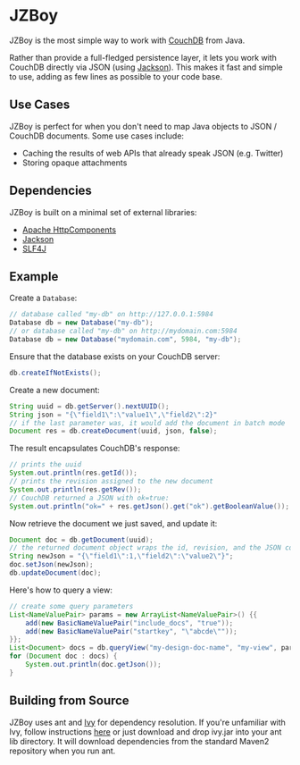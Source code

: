 JZBoy
=====

JZBoy is the most simple way to work with [CouchDB][0] from Java.

Rather than provide a full-fledged persistence layer, it lets you work with
CouchDB directly via JSON (using [Jackson][1]).
This makes it fast and simple to use, adding as few lines as possible to your code base.


Use Cases
---------

JZBoy is perfect for when you don't need to map Java objects to JSON / CouchDB documents.
Some use cases include:

 * Caching the results of web APIs that already speak JSON (e.g. Twitter)
 * Storing opaque attachments


Dependencies
------------

JZBoy is built on a minimal set of external libraries:

* [Apache HttpComponents][2]
* [Jackson][1]
* [SLF4J][3]


Example
-------

Create a `Database`:

``` java
// database called "my-db" on http://127.0.0.1:5984
Database db = new Database("my-db");
// or database called "my-db" on http://mydomain.com:5984
Database db = new Database("mydomain.com", 5984, "my-db");
```

Ensure that the database exists on your CouchDB server:

``` java
db.createIfNotExists();
```

Create a new document:

``` java
String uuid = db.getServer().nextUUID();
String json = "{\"field1\":\"value1\",\"field2\":2}"
// if the last parameter was, it would add the document in batch mode
Document res = db.createDocument(uuid, json, false);
```

The result encapsulates CouchDB's response:

``` java
// prints the uuid
System.out.println(res.getId());
// prints the revision assigned to the new document
System.out.println(res.getRev());
// CouchDB returned a JSON with ok=true:
System.out.println("ok=" + res.getJson().get("ok").getBooleanValue());
```

Now retrieve the document we just saved, and update it:

``` java
Document doc = db.getDocument(uuid);
// the returned document object wraps the id, revision, and the JSON content
String newJson = "{\"field1\":1,\"field2\":\"value2\"}";
doc.setJson(newJson);
db.updateDocument(doc);
```

Here's how to query a view:

``` java
// create some query parameters
List<NameValuePair> params = new ArrayList<NameValuePair>() {{
	add(new BasicNameValuePair("include_docs", "true"));
	add(new BasicNameValuePair("startkey", "\"abcde\""));
}};
List<Document> docs = db.queryView("my-design-doc-name", "my-view", params);
for (Document doc : docs) {
	System.out.println(doc.getJson());
}
```


Building from Source
--------------------

JZBoy uses ant and [Ivy][4] for dependency resolution.
If you're unfamiliar with Ivy, follow instructions [here][5]
or just download and drop ivy.jar into your ant lib directory. It will download dependencies from the standard
Maven2 repository when you run ant.


[0]: http://couchdb.apache.org/
[1]: http://wiki.fasterxml.com/JacksonHome
[2]: http://hc.apache.org/
[3]: http://www.slf4j.org/
[4]: http://ant.apache.org/ivy/
[5]: http://ant.apache.org/ivy/history/latest-milestone/install.html
